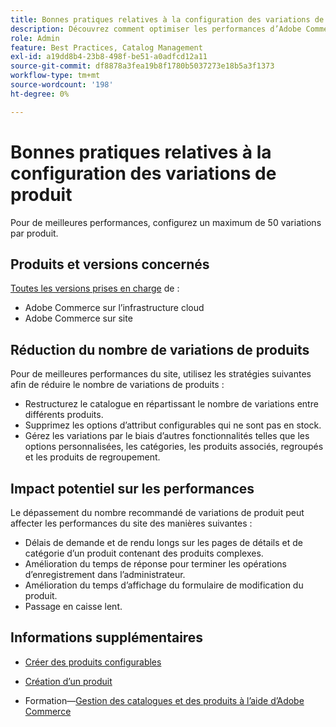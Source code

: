```yaml
---
title: Bonnes pratiques relatives à la configuration des variations de produit
description: Découvrez comment optimiser les performances d’Adobe Commerce en limitant le nombre de variations de produit configurées.
role: Admin
feature: Best Practices, Catalog Management
exl-id: a19dd8b4-23b8-498f-be51-a0adfcd12a11
source-git-commit: df8878a3fea19b8f1780b5037273e18b5a3f1373
workflow-type: tm+mt
source-wordcount: '198'
ht-degree: 0%

---
```


# Bonnes pratiques relatives à la configuration des variations de produit

Pour de meilleures performances, configurez un maximum de 50 variations par produit.

## Produits et versions concernés

[Toutes les versions prises en charge](../../../release/versions.md) de :

- Adobe Commerce sur l’infrastructure cloud
- Adobe Commerce sur site

## Réduction du nombre de variations de produits

Pour de meilleures performances du site, utilisez les stratégies suivantes afin de réduire le nombre de variations de produits :

- Restructurez le catalogue en répartissant le nombre de variations entre différents produits.
- Supprimez les options d’attribut configurables qui ne sont pas en stock.
- Gérez les variations par le biais d’autres fonctionnalités telles que les options personnalisées, les catégories, les produits associés, regroupés et les produits de regroupement.

## Impact potentiel sur les performances

Le dépassement du nombre recommandé de variations de produit peut affecter les performances du site des manières suivantes :

- Délais de demande et de rendu longs sur les pages de détails et de catégorie d’un produit contenant des produits complexes.
- Amélioration du temps de réponse pour terminer les opérations d’enregistrement dans l’administrateur.
- Amélioration du temps d’affichage du formulaire de modification du produit.
- Passage en caisse lent.

## Informations supplémentaires

- [Créer des produits configurables](https://experienceleague.adobe.com/docs/commerce-admin/catalog/products/types/product-create-configurable.html)
- [Création d’un produit](https://experienceleague.adobe.com/docs/commerce-admin/catalog/products/product-create.html)

- Formation—[Gestion des catalogues et des produits à l’aide d’Adobe Commerce](https://learning.adobe.com/catalog/adobe_commerce/cours000000000098643.html)
